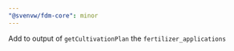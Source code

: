 ```yaml
---
"@svenvw/fdm-core": minor
---
```


Add to output of `getCultivationPlan` the `fertilizer_applications`
